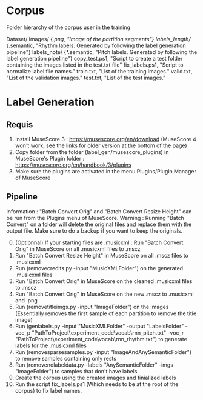 ﻿# Corpus
Folder hierarchy of the corpus user in the training

Dataset/
        images/
            {*.png, "Image of the partition segments"}
        labels_length/
            {*.semantic, "Rhythm labels. Generated by following the label generation pipeline"}
        labels_note/
            {*.semantic, "Pitch labels. Generated by following the label generation pipeline"}
        copy_test.ps1, "Script to create a test folder containing the images listed in the test.txt file"
        fix_labels.ps1, "Script to normalize label file names."
        train.txt, "List of the training images."
        valid.txt, "List of the validation images."
        test.txt, "List of the test images."
        
# Label Generation

## Requis
1. Install MuseScore 3 : https://musescore.org/en/download (MuseScore 4 won't work, see the links for older version at the bottom of the page)
2. Copy folder from the folder (label_gen/musescore_plugins) in MuseScore's Plugin folder : https://musescore.org/en/handbook/3/plugins
3. Make sure the plugins are activated in the menu Plugins/Plugin Manager of MuseScore

## Pipeline
Information : "Batch Convert Orig" and "Batch Convert Resize Height" can be run from the Plugins menu of MuseScore.
Warning     : Running "Batch Convert" on a folder will delete the original files and replace them with the output file. Make sure to do a backup if you want to keep the originals.

0. (Optionnal) If your starting files are .musicxml : Run "Batch Convert Orig" in MuseScore on all .musicxml files to .mscz
1. Run "Batch Convert Resize Height" in MuseScore on all .mscz files to .musicxml
2. Run (removecredits.py -input "MusicXMLFolder") on the generated .musicxml files
3. Run "Batch Convert Orig" in MuseScore on the cleaned .musicxml files to .mscz
4. Run "Batch Convert Orig" in MuseScore on the new .mscz to .musicxml and .png
5. Run (removetitleimgs.py -input "ImageFolder") on the images (Essentially removes the first sample of each partition to remove the title image)
6. Run (genlabels.py -input "MusicXMLFolder" -output "LabelsFolder" -voc_p "PathToProject\experiment_code\vocab\rnn_pitch.txt" -voc_r "PathToProject\experiment_code\vocab\rnn_rhythm.txt") to generate labels for the .musicxml files
7. Run (removesparsesamples.py -input "ImageAndAnySemanticFolder") to remove samples containing only rests
8. Run (removenolabeldata.py -labels "AnySemanticFolder" -imgs "ImageFolder") to samples that don't have labels
9. Create the corpus using the created images and finialized labels
10. Run the script fix_labels.ps1 (Which needs to be at the root of the corpus) to fix label names.

